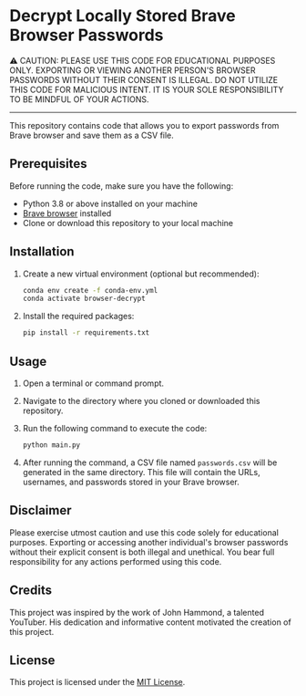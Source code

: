 # Decrypt Locally Stored Brave Browser Passwords
&#9888; CAUTION: PLEASE USE THIS CODE FOR EDUCATIONAL PURPOSES ONLY. EXPORTING OR VIEWING ANOTHER PERSON'S BROWSER PASSWORDS WITHOUT THEIR CONSENT IS ILLEGAL. DO NOT UTILIZE THIS CODE FOR MALICIOUS INTENT. IT IS YOUR SOLE RESPONSIBILITY TO BE MINDFUL OF YOUR ACTIONS.

---
This repository contains code that allows you to export passwords from Brave browser and save them as a CSV file. 

## Prerequisites

Before running the code, make sure you have the following:

- Python 3.8 or above installed on your machine
- [Brave browser](https://brave.com/) installed
- Clone or download this repository to your local machine

## Installation

1. Create a new virtual environment (optional but recommended):
   ```bash
   conda env create -f conda-env.yml
   conda activate browser-decrypt
   ```

2. Install the required packages:
    ```bash
    pip install -r requirements.txt
    ```

## Usage
1. Open a terminal or command prompt.
2. Navigate to the directory where you cloned or downloaded this repository.
3. Run the following command to execute the code:

    ```bash
    python main.py
    ```
4. After running the command, a CSV file named `passwords.csv` will be generated in the same directory. This file will contain the URLs, usernames, and passwords stored in your Brave browser.

## Disclaimer
Please exercise utmost caution and use this code solely for educational purposes. Exporting or accessing another individual's browser passwords without their explicit consent is both illegal and unethical. You bear full responsibility for any actions performed using this code.

## Credits
This project was inspired by the work of John Hammond, a talented YouTuber. His dedication and informative content motivated the creation of this project.

## License
This project is licensed under the [MIT License](LICENSE).

